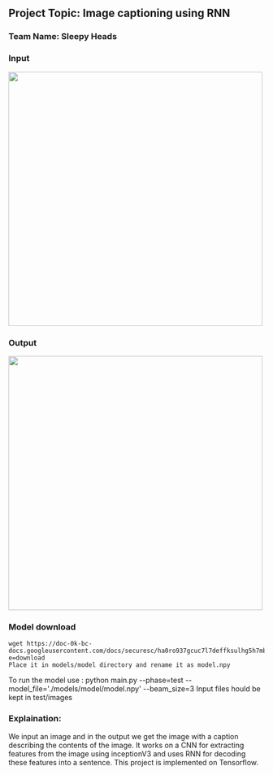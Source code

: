 ## Project Topic: Image captioning using RNN
### Team Name: Sleepy Heads

### Input
<img display="inline" style="width:500px;height:auto;" src="https://i.imgur.com/NziP9Wg.jpg"> 

### Output
<img display="inline" style="width:500px;height:auto;" src="https://i.imgur.com/pz9T4FU.jpg"> 


### Model download
```
wget https://doc-0k-bc-docs.googleusercontent.com/docs/securesc/ha0ro937gcuc7l7deffksulhg5h7mbp1/ugaptvtuqmpggkod3ofpbng8b5jsbnhf/1555293600000/15570688570768808365/*/1nMn__KLw8WMj_6SDRIH8AFfbaFX78mh7?e=download
Place it in models/model directory and rename it as model.npy
```

To run the model use : python main.py --phase=test --model_file='./models/model/model.npy'  --beam_size=3
Input files hould be kept in test/images


### Explaination:
 
We input an image and in the output we get the image with a caption describing the contents of the image. It works on a CNN for extracting features from the image using inceptionV3 and uses RNN for decoding these features into a sentence. 
This project is implemented on Tensorflow.
